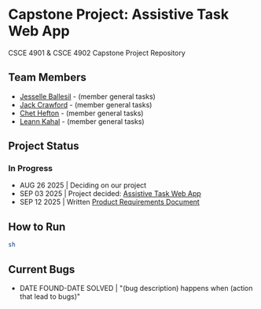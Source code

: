 # Capstone Project: Assistive Task Web App

CSCE 4901 & CSCE 4902 Capstone Project Repository

## Team Members

* [Jesselle Ballesil](https://github.com/CjBallesil) - (member general tasks)
* [Jack Crawford](https://github.com/jhc027) - (member general tasks)
* [Chet Hefton](https://github.com/ChetHefton) - (member general tasks)
* [Leann Kahal](https://github.com/lnkl26) - (member general tasks)

## Project Status

### In Progress

* AUG 26 2025 | Deciding on our project
* SEP 03 2025 | Project decided: [Assistive Task Web App](https://github.com/lnkl26/capstone/blob/main/CONFIRMEDPROJECT.md)
* SEP 12 2025 | Written [Product Requirements Document](https://github.com/lnkl26/capstone/blob/main/REVIEWED_Product-Requirements.pdf)

## How to Run

```bash
sh
```

## Current Bugs

* DATE FOUND-DATE SOLVED | "(bug description) happens when (action that lead to bugs)"
